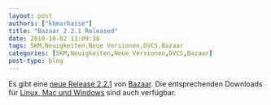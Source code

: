 ```yaml
---
layout: post
authors: ["khmarbaise"]
title: "Bazaar 2.2.1 Released"
date: 2010-10-02 13:09:38
tags: SKM,Neuigkeiten,Neue Versionen,DVCS,Bazaar
categories: [SKM,Neuigkeiten,Neue Versionen,DVCS,Bazaar]
post-type: blog
---
```

Es gibt eine [neue Release 2.2.1](https://launchpad.net/bzr/+announcement/6837) von 
[Bazaar](http://bazaar-vcs.org). Die entsprechenden Downloads für 
[Linux, Mac und Windows](https://launchpad.net/bzr/2.2/2.2.1/) 
sind auch verfügbar.
